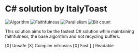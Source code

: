 # C# solution by ItalyToast

![Algorithm](https://img.shields.io/badge/Algorithm-base-green)
![Faithfulness](https://img.shields.io/badge/Faithful-yes-green)
![Parallelism](https://img.shields.io/badge/Parallel-no-green)
![Bit count](https://img.shields.io/badge/Bits-1-green)

This solution aims to be the fastest C# solution while maintaining faithfulness, the base algorithm and not recycling buffers.

[X] Unsafe
[X] Compiler intrinsics
[X] Fast
[ ] Readable
